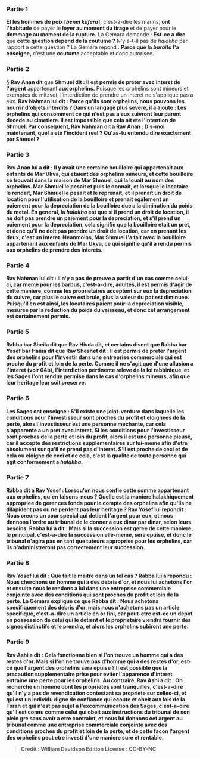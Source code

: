 
### Partie 1
<b>Et les hommes de poix [<i>benei kufera</i>],</b> c'est-a-dire les marins, <b>ont l'habitude</b> de payer le <b>loyer au moment du tirage</b> et de payer pour le <b>dommage au moment de la rupture.</b> La Gemara demande : <b>Est-ce a dire</b> que <b>cette question depend de la coutume ?</b> N'y a-t-il pas de <i>halakha</i> par rapport a cette question ? La Gemara repond : <b>Parce que la <i>baraita</i> l'a enseigne,</b> c'est une <b>coutume</b> acceptable et donc autorisee.

### Partie 2
§ <b>Rav Anan dit</b> que <b>Shmuel dit :</b> Il est <b>permis de preter avec interet de l'argent</b> appartenant <b>aux orphelins.</b> Puisque les orphelins sont mineurs et exemptes de mitzvot, l'interdiction de prendre un interet ne s'applique pas a eux. <b>Rav Nahman lui dit : Parce qu'ils sont orphelins, nous pouvons les nourrir d'objets interdits ? Dans un langage plus severe, il a ajoute : <b>Les orphelins qui consomment ce qui n'est pas a eux suivront leur parent decede</b> au cimetiere. Il est impossible que cela ait ete l'intention de Shmuel. Par consequent, Rav Nahman <b>dit a</b> Rav Anan : <b>Dis-moi maintenant, quel a ete l'incident reel ?</b> Qu'as-tu entendu dire exactement par Shmuel ?

### Partie 3
Rav Anan <b>lui a dit :</b> Il y avait <b>une certaine bouilloire qui</b> appartenait aux <b>enfants de Mar Ukva,</b> qui etaient des orphelins mineurs, et cette bouilloire <b>se trouvait dans la maison de Mar Shmuel,</b> qui la louait au nom des orphelins. Mar Shmuel <b>le pesait et</b> puis le <b>donnait,</b> et lorsque le locataire le rendait, Mar Shmuel <b>le pesait et le reprenait,</b> et <b>il prenait un droit de location</b> pour l'utilisation de la bouilloire <b>et prenait</b> egalement <b>un paiement <b>pour la depreciation</b> de la bouilloire due a la diminution du poids du metal. En general, la <i>halakha</i> est que <b>si</b> il prend <b>un droit de location</b>, il ne <b>doit pas</b> prendre un paiement pour la <b>depreciation, et s'il prend</b> un paiement <b>pour la depreciation,</b> cela signifie que la bouilloire etait un pret, et donc qu'il <b>ne doit pas</b> prendre <b>un droit de location</b>, car en prenant les deux, c'est un interet. Neanmoins, Mar Shmuel l'a fait avec la bouilloire appartenant aux enfants de Mar Ukva, ce qui signifie qu'il a rendu permis aux orphelins de prendre des interets.

### Partie 4
Rav Nahman <b>lui dit :</b> Il n'y a pas de preuve a partir d'un cas <b>comme celui-ci, car meme pour les barbus,</b> c'est-a-dire, adultes, il est <b>permis d'agir de cette</b> maniere, <b>comme</b> les proprietaires <b>acceptent sur eux la depreciation du cuivre, car plus le cuivre est brule, plus la valeur du pot est diminuee.</b> Puisqu'il en est ainsi, les locataires paient pour la depreciation visible, mesuree par la reduction du poids du vaisseau, et donc cet arrangement est certainement permis.

### Partie 5
<b>Rabba bar Sheila dit</b> que <b>Rav Hisda dit, et certains disent</b> que <b>Rabba bar Yosef bar Hama dit</b> que <b>Rav Sheshet dit :</b> Il est <b>permis de preter l'argent des orphelins</b> pour l'investir dans une entreprise commerciale <b>qui est proche du profit et loin de la perte. </b> Comme il ne s'agit que d'une allusion a l'interet (voir 64b), l'interdiction pertinente releve de la loi rabbinique, et les Sages l'ont rendue permise dans le cas d'orphelins mineurs, afin que leur heritage leur soit preserve.

### Partie 6
<b>Les Sages ont enseigne :</b> S'il existe une joint-venture dans laquelle les conditions pour l'investisseur sont <b>proches du profit et eloignees de la perte,</b> alors l'investisseur est <b>une personne mechante,</b> car cela s'apparente a un pret avec interet. Si les conditions pour l'investisseur sont <b>proches de la perte et loin du profit,</b> alors il est <b>une personne pieuse,</b> car il accepte des restrictions supplementaires sur lui-meme afin d'etre absolument sur qu'il ne prend pas d'interet. S'il est <b>proche de ceci et de cela</b> ou <b>eloigne de ceci et de cela, c'est</b> la <b>qualite de toute personne</b> qui agit conformement a <i>halakha</i>.

### Partie 7
<b>Rabba dit a Rav Yosef :</b> Lorsqu'on nous confie <b>cette somme</b> appartenant <b>aux orphelins, qu'en faisons-nous ? </b> Quelle est la maniere halakhiquement appropriee de gerer ces fonds pour le compte des orphelins afin qu'ils ne dilapident pas ou ne perdent pas leur heritage ? Rav Yosef lui <b>repondit : Nous creons</b> un <b>cour special</b> qui detient l'argent <b>pour eux, et nous</b> donnons l'ordre au tribunal de le <b>donner</b> a <b>eux dinar par dinar,</b> selon leurs besoins. Rabba lui a dit : Mais</b> si la succession est geree de cette maniere, <b>le principal,</b> c'est-a-dire la succession elle-meme, <b>sera epuise,</b> et donc le tribunal n'agira pas en tant que tuteurs appropries pour les orphelins, car ils n'administreront pas correctement leur succession.

### Partie 8
Rav Yosef lui <b>dit : Que fait le maitre</b> dans un tel cas ? Rabba <b>lui a repondu : Nous cherchons</b> un <b>homme qui a des debris d'or, et nous lui achetons l'or et</b> ensuite <b>nous le rendons</b> <b>a lui</b> dans une entreprise commerciale conjointe avec des conditions qui sont <b>proches du profit et loin de la perte.</b> La Gemara explique ce que Rabba dit : Nous achetons specifiquement des debris d'or, <b>mais</b> nous n'achetons <b>pas</b> <b>un article specifique,</b> c'est-a-dire un article en or fini, car <b>peut-etre est-ce un depot</b> en possession de celui qui le detient <b>et le proprietaire viendra fournir des signes distinctifs et le prendra,</b> et alors les orphelins subiront une perte.

### Partie 9
<b>Rav Ashi a dit :</b> Cela <b>fonctionne bien si l'on trouve un homme qui a des restes d'or.</b> Mais <b>si l'on ne trouve pas d'homme qui a des restes d'or,</b> est-ce que <b>l'argent des orphelins sera epuise ?</b> Il est possible que la precaution supplementaire prise pour eviter l'apparence d'interet entraine une perte pour les orphelins. <b>Au contraire, Rav Ashi a dit : On recherche un homme dont les proprietes sont tranquilles,</b> c'est-a-dire qu'il n'y a pas de revendication contestant sa propriete sur celles-ci, <b>et</b> qui est un individu <b>digne de confiance</b> <b>qui ecoute</b> et obeit aux <b>lois de la Torah et qui n'est pas sujet a l'excommunication des Sages, </b> c'est-a-dire qu'il est connu comme celui qui obeit aux instructions du tribunal de son plein gre sans avoir a etre contraint, <b>et nous lui donnons</b> cet argent <b>au tribunal</b> comme une entreprise commerciale conjointe avec des conditions proches du profit et loin de la perte, et de cette facon l'argent des orphelins peut etre investi d'une maniere sure et rentable.

>Credit : William Davidson Edition
>License : CC-BY-NC